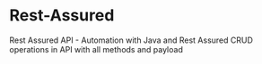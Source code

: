# Rest-Assured
Rest Assured API - Automation with Java and Rest Assured
CRUD operations in API with all methods and payload
